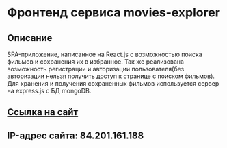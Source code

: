 # Фронтенд сервиса movies-explorer

## Описание

SPA-приложение, написанное на React.js с возможностью поиска фильмов и сохранения их в избранное.
Так же реализована возможность регистрации и авторизации пользователя(без авторизации нельзя получить доступ к странице с поиском фильмов).
Для хранения и получения сохраненных фильмов используется сервер на express.js с БД mongoDB.

## [Ссылка на сайт](https://kiryaev.movies.nomoredomains.icu)

## IP-адрес сайта: 84.201.161.188
